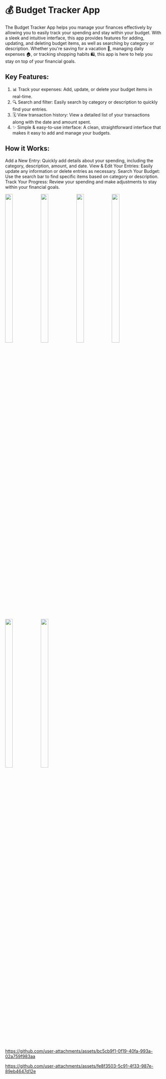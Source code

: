 # 💰 Budget Tracker App

The Budget Tracker App helps you manage your finances effectively by allowing you to easily track your spending and stay within your budget. With a sleek and intuitive interface, this app provides features for adding, updating, and deleting budget items, as well as searching by category or description. Whether you're saving for a vacation 🌴, managing daily expenses 🏠, or tracking shopping habits 🛍️, this app is here to help you stay on top of your financial goals.

## Key Features:

1. 📊 Track your expenses: Add, update, or delete your budget items in real-time.
2. 🔍 Search and filter: Easily search by category or description to quickly find your entries.
3. 🗓️ View transaction history: View a detailed list of your transactions along with the date and amount spent.
4. ✨ Simple & easy-to-use interface: A clean, straightforward interface that makes it easy to add and manage your budgets.

## How it Works:
Add a New Entry: Quickly add details about your spending, including the category, description, amount, and date.
View & Edit Your Entries: Easily update any information or delete entries as necessary.
Search Your Budget: Use the search bar to find specific items based on category or description.
Track Your Progress: Review your spending and make adjustments to stay within your financial goals.

<p>
     <img src="https://github.com/user-attachments/assets/e6f0a43e-a418-4554-bdbf-92c4857d24e0"height="35%" width="22%">
    <img src="https://github.com/user-attachments/assets/d0e4faac-f0f7-45b8-9d21-839d146297d3"height="35%" width="22%">
   <img src="https://github.com/user-attachments/assets/cbc6ddc2-cd6c-4697-9021-7b420e2b8a2e"height="35%" width="22%">
      <img src="https://github.com/user-attachments/assets/c3819a17-574d-4a90-b7ae-9b18af9f31d7"height="35%" width="22%">
     <img src="https://github.com/user-attachments/assets/cb1ed1b3-5f20-406e-aa34-7d30ac5123e2"height="35%" width="22%">
    <img src="https://github.com/user-attachments/assets/8ccf9b24-d411-4618-981e-568dffb7b421"height="35%" width="22%">
</p>



https://github.com/user-attachments/assets/bc5cb9f1-0f19-40fa-993a-02a759f983aa




https://github.com/user-attachments/assets/fe8f3503-5c91-4f33-987e-89eb4647d12e

